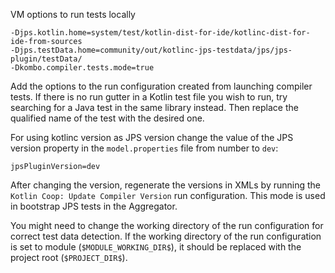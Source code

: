 VM options to run tests locally

```
-Djps.kotlin.home=system/test/kotlin-dist-for-ide/kotlinc-dist-for-ide-from-sources
-Djps.testData.home=community/out/kotlinc-jps-testdata/jps/jps-plugin/testData/
-Dkombo.compiler.tests.mode=true
```

Add the options to the run configuration created from launching compiler tests.
If there is no run gutter in a Kotlin test file you wish to run, try searching for a Java test in the same library instead.
Then replace the qualified name of the test with the desired one.

For using kotlinc version as JPS version change the value of the JPS version property in the `model.properties` file from number to `dev`:
```
jpsPluginVersion=dev
```
After changing the version, regenerate the versions in XMLs by running the `Kotlin Coop: Update Compiler Version` run configuration.
This mode is used in bootstrap JPS tests in the Aggregator.

You might need to change the working directory of the run configuration for correct test data detection.
If the working directory of the run configuration is set to module (`$MODULE_WORKING_DIR$`),
it should be replaced with the project root (`$PROJECT_DIR$`).
